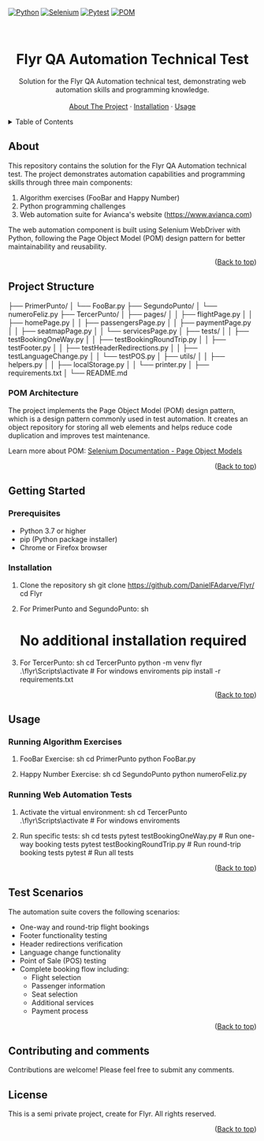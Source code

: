 <!-- Back to top link -->
<a name="readme-top"></a>

[![Python][Python.shield]][Python-url]
[![Selenium][Selenium.shield]][Selenium-url]
[![Pytest][Pytest.shield]][Pytest-url]
[![POM][POM.shield]][POM-url]

<br />
<div align="center">
  <h1 align="center">Flyr QA Automation Technical Test</h1>

  <p align="center">
    Solution for the Flyr QA Automation technical test, demonstrating web automation skills and programming knowledge.
    <br />
    <br />
    <a href="#about">About The Project</a>
    ·
    <a href="#installation">Installation</a>
    ·
    <a href="#usage">Usage</a>
  </p>
</div>

<details>
  <summary>Table of Contents</summary>
  <ol>
    <li><a href="#about">About The Project</a></li>
    <li>
      <a href="#project-structure">Project Structure</a>
      <ul>
        <li><a href="#pom-architecture">POM Architecture</a></li>
      </ul>
    </li>
    <li>
      <a href="#getting-started">Getting Started</a>
      <ul>
        <li><a href="#prerequisites">Prerequisites</a></li>
        <li><a href="#installation">Installation</a></li>
      </ul>
    </li>
    <li><a href="#usage">Usage</a></li>
    <li><a href="#test-scenarios">Test Scenarios</a></li>
    <li><a href="#contributing">Contributing</a></li>
    <li><a href="#license">License</a></li>
  </ol>
</details>

## About

This repository contains the solution for the Flyr QA Automation technical test. The project demonstrates automation capabilities and programming skills through three main components:

1. Algorithm exercises (FooBar and Happy Number)
2. Python programming challenges
3. Web automation suite for Avianca's website (https://www.avianca.com)

The web automation component is built using Selenium WebDriver with Python, following the Page Object Model (POM) design pattern for better maintainability and reusability.

<p align="right">(<a href="#readme-top">Back to top</a>)</p>

## Project Structure


├── PrimerPunto/
│   └── FooBar.py
├── SegundoPunto/
│   └── numeroFeliz.py
├── TercerPunto/
│   ├── pages/
│   │   ├── flightPage.py
│   │   ├── homePage.py
│   │   ├── passengersPage.py
│   │   ├── paymentPage.py
│   │   ├── seatmapPage.py
│   │   └── servicesPage.py
│   ├── tests/
│   │   ├── testBookingOneWay.py
│   │   ├── testBookingRoundTrip.py
│   │   ├── testFooter.py
│   │   ├── testHeaderRedirections.py
│   │   ├── testLanguageChange.py
│   │   └── testPOS.py
│   ├── utils/
│   │   ├── helpers.py
│   │   ├── localStorage.py
│   │   └── printer.py
│   ├── requirements.txt
│   └── README.md


### POM Architecture

The project implements the Page Object Model (POM) design pattern, which is a design pattern commonly used in test automation. It creates an object repository for storing all web elements and helps reduce code duplication and improves test maintenance.

Learn more about POM: [Selenium Documentation - Page Object Models](https://www.selenium.dev/documentation/test_practices/encouraged/page_object_models/)

<p align="right">(<a href="#readme-top">Back to top</a>)</p>

## Getting Started

### Prerequisites

* Python 3.7 or higher
* pip (Python package installer)
* Chrome or Firefox browser

### Installation

1. Clone the repository
   sh
   git clone https://github.com/DanielFAdarve/Flyr/
   cd Flyr
   

2. For PrimerPunto and SegundoPunto:
   sh
   # No additional installation required
   

3. For TercerPunto:
   sh
   cd TercerPunto
   python -m venv flyr
   .\flyr\Scripts\activate # For windows enviroments
   pip install -r requirements.txt
   

<p align="right">(<a href="#readme-top">Back to top</a>)</p>

## Usage

### Running Algorithm Exercises

1. FooBar Exercise:
   sh
   cd PrimerPunto
   python FooBar.py
   

2. Happy Number Exercise:
   sh
   cd SegundoPunto
   python numeroFeliz.py
   

### Running Web Automation Tests

1. Activate the virtual environment:
   sh
   cd TercerPunto
   .\flyr\Scripts\activate # For windows enviroments
   

2. Run specific tests:
   sh
   cd tests
   pytest testBookingOneWay.py  # Run one-way booking tests
   pytest testBookingRoundTrip.py  # Run round-trip booking tests
   pytest  # Run all tests
   

<p align="right">(<a href="#readme-top">Back to top</a>)</p>

## Test Scenarios

The automation suite covers the following scenarios:

* One-way and round-trip flight bookings
* Footer functionality testing
* Header redirections verification
* Language change functionality
* Point of Sale (POS) testing
* Complete booking flow including:
  * Flight selection
  * Passenger information
  * Seat selection
  * Additional services
  * Payment process

<p align="right">(<a href="#readme-top">Back to top</a>)</p>

## Contributing and comments

Contributions are welcome! Please feel free to submit any comments.

## License

This is a semi private project, create for Flyr. All rights reserved.

<p align="right">(<a href="#readme-top">Back to top</a>)</p>

[Python.shield]: https://img.shields.io/badge/Python-3776AB?style=for-the-badge&logo=python&logoColor=white
[Python-url]: https://www.python.org/
[Selenium.shield]: https://img.shields.io/badge/Selenium-43B02A?style=for-the-badge&logo=selenium&logoColor=white
[Selenium-url]: https://www.selenium.dev/
[Pytest.shield]: https://img.shields.io/badge/Pytest-0A9EDC?style=for-the-badge&logo=pytest&logoColor=white
[Pytest-url]: https://docs.pytest.org/
[POM.shield]: https://img.shields.io/badge/POM-FF6B6B?style=for-the-badge
[POM-url]: https://www.selenium.dev/documentation/test_practices/encouraged/page_object_models/
[license-shield]: https://img.shields.io/badge/License-MIT-yellow.svg?style=for-the-badge
[license-url]: https://opensource.org/licenses/MIT